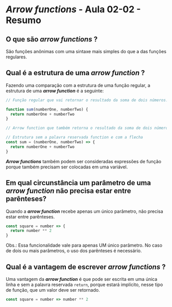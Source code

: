 # ***Arrow functions*** - Aula 02-02 - Resumo

## O que são ***arrow functions*** ?

São funções anônimas com uma sintaxe mais simples do que a das funções regulares.

## Qual é a estrutura de uma ***arrow function*** ?

Fazendo uma comparação com a estrutura de uma função regular, a estrutura de uma ***arrow function*** é a seguinte:

```javascript
// Função regular que vai retornar o resultado da soma de dois números.

function sum(numberOne, numberTwo) {
  return numberOne + numberTwo
}
```

```javascript
// Arrow function que também retorna o resultado da soma de dois números.

// Estrutura sem a palavra reservada function e com a flecha
const sum = (numberOne, numberTwo) => {
  return numberOne + numberTwo
}
```

***Arrow functions*** também podem ser consideradas expressões de função porque também precisam ser colocadas em uma variável.


## Em qual circunstância um parâmetro de uma ***arrow function*** não precisa estar entre parênteses?

Quando a ***arrow function*** recebe apenas um único parâmetro, não precisa estar entre parênteses.

```javascript
const square = number => {
  return number ** 2
}
```

Obs.: Essa funcionalidade vale para apenas UM único parâmetro. No caso de dois ou mais parâmetros, o uso dos parênteses é necessário.

## Qual é a vantagem de escrever ***arrow functions*** ?

Uma vantagem da ***arrow function*** é que pode ser escrita em uma única linha e sem a palavra reservada `return`, porque estará implícito, nesse tipo de função, que um valor deve ser retornado.

```javascript
const square = number => number ** 2
```